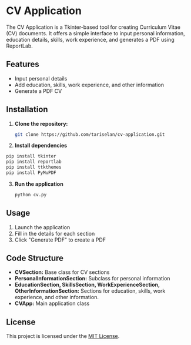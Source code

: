 # CV Application

The CV Application is a Tkinter-based tool for creating Curriculum Vitae (CV) documents. It offers a simple interface to input personal information, education details, skills, work experience, and generates a PDF using ReportLab.

## Features

- Input personal details
- Add education, skills, work experience, and other information
- Generate a PDF CV

## Installation
 
1. **Clone the repository:**
   ```bash
   git clone https://github.com/tariselan/cv-application.git
   ```

2.  **Install dependencies**
   ```bash
   pip install tkinter
   pip install reportlab
   pip install ttkthemes
   pip install PyMuPDF
   ```
3. **Run the application**
   ```bash
   python cv.py
   ```

## Usage
1. Launch the application
2. Fill in the details for each section
3. Click "Generate PDF" to create a PDF

## Code Structure
+ **CVSection:** Base class for CV sections
+ **PersonalInformationSection:** Subclass for personal information
+ **EducationSection, SkillsSection, WorkExperienceSection, OtherInformationSection:** Sections for education, skills, work experience, and other information.
+ **CVApp:** Main application class

## License

This project is licensed under the [MIT License](LICENSE).
